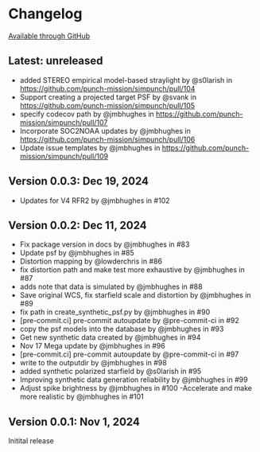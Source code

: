 # Changelog

[Available through GitHub](https://github.com/punch-mission/simpunch/releases)

## Latest: unreleased

* added STEREO empirical model-based straylight by @s0larish in https://github.com/punch-mission/simpunch/pull/104
* Support creating a projected target PSF by @svank in https://github.com/punch-mission/simpunch/pull/105
* specify codecov path by @jmbhughes in https://github.com/punch-mission/simpunch/pull/107
* Incorporate SOC2NOAA updates by @jmbhughes in https://github.com/punch-mission/simpunch/pull/106
* Update issue templates by @jmbhughes in https://github.com/punch-mission/simpunch/pull/109

## Version 0.0.3: Dec 19, 2024

- Updates for V4 RFR2 by @jmbhughes in #102


## Version 0.0.2: Dec 11, 2024

- Fix package version in docs by @jmbhughes in #83
- Update psf by @jmbhughes in #85
- Distortion mapping by @lowderchris in #86
- fix distortion path and make test more exhaustive by @jmbhughes in #87
- adds note that data is simulated by @jmbhughes in #88
- Save original WCS, fix starfield scale and distortion by @jmbhughes in #89
- fix path in create_synthetic_psf.py by @jmbhughes in #90
- [pre-commit.ci] pre-commit autoupdate by @pre-commit-ci in #92
- copy the psf models into the database by @jmbhughes in #93
- Get new synthetic data created by @jmbhughes in #94
- Nov 17 Mega update by @jmbhughes in #96
- [pre-commit.ci] pre-commit autoupdate by @pre-commit-ci in #97
- write to the outputdir by @jmbhughes in #98
- added synthetic polarized starfield by @s0larish in #95
- Improving synthetic data generation reliability by @jmbhughes in #99
- Adjust spike brightness by @jmbhughes in #100
-Accelerate and make more realistic by @jmbhughes in #101

## Version 0.0.1: Nov 1, 2024

Initital release
